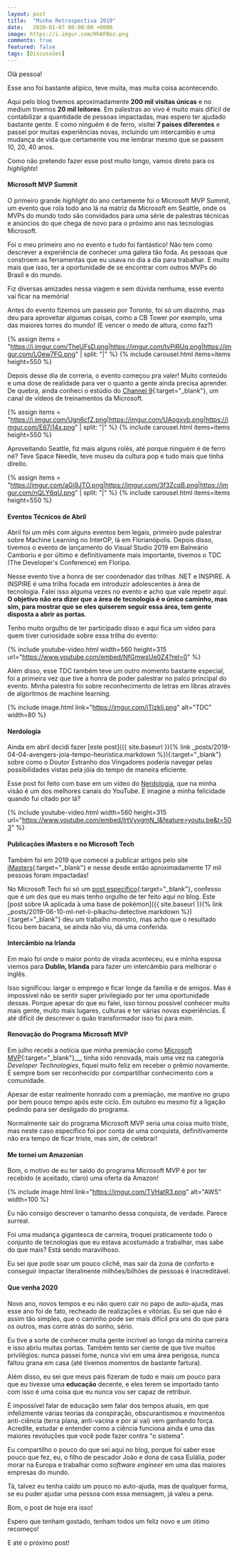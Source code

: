 ```yaml
---
layout: post
title:  "Minha Retrospectiva 2019"
date:   2020-01-07 00:00:00 +0000
image: https://i.imgur.com/HhAFBoz.png
comments: true
featured: false
tags: [Discussões] 
--- 
```

 
Olá pessoa!

Esse ano foi bastante atípico, teve muita, mas muita coisa acontecendo. 

Aqui pelo blog tivemos aproximadamente **200 mil visitas únicas** e no medium tivemos **20 mil leitores**. Em palestras ao vivo é muito mais difícil de contabilizar a quantidade de pessoas impactadas, mas espero ter ajudado bastante gente. E como ninguém é de ferro, visitei **7 países diferentes** e passei por muitas experiências novas, incluindo um intercambio e uma mudança de vida que certamente vou me lembrar mesmo que se passem 10, 20, 40 anos.

<!--more-->

Como não pretendo fazer esse post muito longo, vamos direto para os _highlights_!

#### Microsoft MVP Summit

O primeiro grande _highlight_ do ano certamente foi o Microsoft MVP Summit, um evento que rola todo ano lá na matriz da Microsoft em Seattle, onde os MVPs do mundo todo são convidados para uma série de palestras técnicas e anúncios do que chega de novo para o próximo ano nas tecnologias Microsoft.

Foi o meu primeiro ano no evento e tudo foi fantástico! Não tem como descrever a experiência de conhecer uma galera tão foda. As pessoas que constroem as ferramentas que eu usava no dia a dia para trabalhar. E muito mais que isso, ter a oportunidade de se encontrar com outros MVPs do Brasil e do mundo.

Fiz diversas amizades nessa viagem e sem dúvida nenhuma, esse evento vai ficar na memória!

Antes do evento fizemos um passeio por Toronto, foi só um diazinho, mas deu para aproveitar algumas coisas, como a CB Tower por exemplo, uma das maiores torres do mundo! (E vencer o medo de altura, como faz?) 

{% assign items = "https://i.imgur.com/TheUFsD.png|https://imgur.com/tvPjRUq.png|https://imgur.com/LOew7FG.png" | split: "|" %}
{% include carousel.html items=items height=550 %}

Depois desse dia de correria, o evento começou pra valer! Muito conteúdo e uma dose de realidade para ver o quanto a gente ainda precisa aprender. De quebra, ainda conheci o estúdio do [Channel 9](https://channel9.msdn.com/Browse){:target="_blank"}, um canal de vídeos de treinamentos da Microsoft.

{% assign items = "https://i.imgur.com/Ugn6cfZ.png|https://imgur.com/UAogxvb.png|https://imgur.com/E67j14x.png" | split: "|" %}
{% include carousel.html items=items height=550 %}

Aproveitando Seattle, fiz mais alguns rolês, até porque ninguém é de ferro né? Teve Space Needle, teve museu da cultura pop e tudo mais que tinha direito.

{% assign items = "https://imgur.com/aGi9JTO.png|https://imgur.com/3f3ZcqB.png|https://imgur.com/nQLY6qU.png" | split: "|" %}
{% include carousel.html items=items height=550 %}


#### Eventos Técnicos de Abril

Abril foi um mês com alguns eventos bem legais, primeiro pude palestrar sobre Machine Learning no InterOP, lá em Florianópolis. Depois disso, tivemos o evento de lançamento do Visual Studio 2019 em Balneário Camboriu e por último e definitivamente mais importante, tivemos o TDC (The Developer's Conference) em Floripa.

Nesse evento tive a honra de ser coordenador das trilhas .NET e INSPIRE. A INSPIRE é uma trilha focada em introduzir adolescentes à área de tecnologia. Falei isso alguma vezes no evento e acho que vale repetir aqui: **O objetivo não era dizer que a área de tecnologia é o único caminho, mas sim, para mostrar que se eles quiserem seguir essa área, tem gente disposta a abrir as portas**.

Tenho muito orgulho de ter participado disso e aqui fica um vídeo para quem tiver curiosidade sobre essa trilha do evento:

{% include youtube-video.html width=560 height=315 url="https://www.youtube.com/embed/NfGmwsUe0Z4?rel=0" %}

Além disso, esse TDC também teve um outro momento bastante especial, foi a primeira vez que tive a honra de poder palestrar no palco principal do evento. Minha palestra foi sobre reconhecimento de letras em libras através de algoritmos de machine learning.

{% include image.html link="https://imgur.com/jTlzkIj.png" alt="TDC" width=80 %}

#### Nerdologia

Ainda em abril decidi fazer [este post]({{ site.baseurl }}{% link _posts/2019-04-04-avengers-joia-tempo-heuristica.markdown %}){:target="_blank"} sobre como o Doutor Estranho dos Vingadores poderia navegar pelas possibilidades vistas pela jóia do tempo de maneira eficiente.

Esse post foi feito com base em um vídeo do [Nerdologia](https://www.youtube.com/nerdologia), que na minha visão é um dos melhores canais do YouTube. E imagine a minha felicidade quando fui citado por lá?


{% include youtube-video.html width=560 height=315 url="https://www.youtube.com/embed/lrtVyvgmN_I&feature=youtu.be&t=503" %}

#### Publicações iMasters e no Microsoft Tech

Também foi em 2019 que comecei a publicar artigos pelo site [iMasters](https://imasters.com.br/perfil/gabrielschade){:target="_blank"} e nesse desde então aproximadamente 17 mil pessoas foram impactadas!

No Microsoft Tech foi só um [post específico](http://www.microsofttech.com.br/pt-br/microsofttech/ml-net-inteligencia-artificial-ia-para-ajudar-o-detetive-pikachu-com-descobertas-sobre-pokemon/){:target="_blank"}, confesso que é um dos que eu mais tenho orgulho de ter feito aqui no blog. Este [post sobre IA aplicada à uma base de pokémon]({{ site.baseurl }}{% link _posts/2019-06-10-ml-net-ii-pikachu-detective.markdown %}){:target="_blank"} deu um trabalho monstro, mas acho que o resultado ficou bem bacana, se ainda não viu, dá uma conferida.

#### Intercâmbio na Irlanda

Em maio foi onde o maior ponto de virada aconteceu, eu e minha esposa viemos para **Dublin, Irlanda** para fazer um intercâmbio para melhorar o inglês. 

Isso significou: largar o emprego e ficar longe da família e de amigos. Mas é impossível não se sentir super privilegiado por ter uma oportunidade dessas. Porque apesar do que eu falei, isso tornou possível conhecer muito mais gente, muito mais lugares, culturas e ter várias novas experiências. É até difícil de descrever o quão transformador isso foi para mim.

#### Renovação do Programa Microsoft MVP

Em julho recebi a notícia que minha premiação como [Microsoft MVP](https://mvp.microsoft.com/){:target="_blank"}__, tinha sido renovada, mais uma vez na categoria _Developer Technologies_, fiquei muito feliz em receber o prêmio novamente. É sempre bom ser reconhecido por compartilhar conhecimento com a comunidade.

Apesar de estar realmente honrado com a premiação, me mantive no grupo por bem pouco tempo após este ciclo. Em outubro eu mesmo fiz a ligação pedindo para ser desligado do programa.

Normalmente sair do programa Microsoft MVP seria uma coisa muito triste, mas neste caso específico foi por conta de uma conquista, definitivamente não era tempo de ficar triste, mas sim, de celebrar!

#### Me tornei um Amazonian

Bom, o motivo de eu ter saído do programa Microsoft MVP é por ter recebido (e aceitado, claro) uma oferta da Amazon!

{% include image.html link="https://imgur.com/TVHatR3.png" alt="AWS" width=100 %}

Eu não consigo descrever o tamanho dessa conquista, de verdade. Parece surreal.

Foi uma mudança gigantesca de carreira, troquei praticamente todo o conjunto de tecnologias que eu estava acostumado a trabalhar, mas sabe do que mais? Está sendo maravilhoso.

Eu sei que pode soar um pouco clichê, mas sair da zona de conforto e conseguir impactar literalmente milhões/bilhões de pessoas é inacreditável.

#### Que venha 2020

Novo ano, novos tempos e eu não quero cair no papo de auto-ajuda, mas esse ano foi de fato, recheado de realizações e vitórias. Eu sei que não é assim tão simples, que o caminho pode ser mais difícil pra uns do que para os outros, mas corre atrás do sonho, sério.

Eu tive a sorte de conhecer muita gente incrível ao longo da minha carreira e isso abriu muitas portas. Também tento ser ciente de que tive muitos privilégios: nunca passei fome, nunca vivi em uma área perigosa, nunca faltou grana em casa (até tivemos momentos de bastante fartura). 

Além disso, eu sei que meus pais fizeram de tudo e mais um pouco para que eu tivesse uma **educação** decente, e eles terem se importado tanto com isso é uma coisa que eu nunca vou ser capaz de retribuir.

É impossível falar de educação sem falar dos tempos atuais, em que infelizmente várias teorias da conspiração, obscurantismos e movimentos anti-ciência (terra plana, anti-vacina e por aí vai) vem ganhando força. Acredite, estudar e entender como a ciência funciona ainda é uma das maiores revoluções que você pode fazer contra "o sistema". 

Eu compartilho o pouco do que sei aqui no blog, porque foi saber esse pouco que fez, eu, o filho de pescador João e dona de casa Eulália, poder morar na Europa e trabalhar como _software engineer_ em uma das maiores empresas do mundo.

Tá, talvez eu tenha caído um pouco no auto-ajuda, mas de qualquer forma, se eu puder ajudar uma pessoa com essa mensagem, já valeu a pena.

Bom, o post de hoje era isso!

Espero que tenham gostado, tenham todos um feliz novo e um ótimo recomeço!

E até o próximo post!